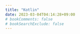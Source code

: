 ```yaml
---
title: "Kotlin"
date: 2023-03-04T04:14:28+09:00
# bookComments: false
# bookSearchExclude: false
---
```

